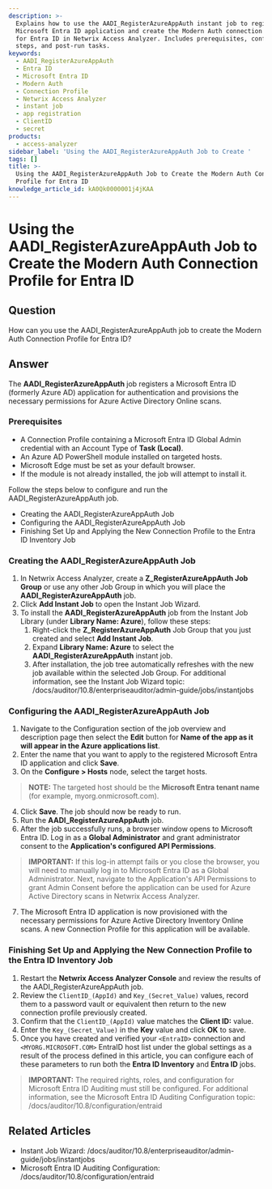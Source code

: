 ```yaml
---
description: >-
  Explains how to use the AADI_RegisterAzureAppAuth instant job to register a
  Microsoft Entra ID application and create the Modern Auth connection profile
  for Entra ID in Netwrix Access Analyzer. Includes prerequisites, configuration
  steps, and post-run tasks.
keywords:
  - AADI_RegisterAzureAppAuth
  - Entra ID
  - Microsoft Entra ID
  - Modern Auth
  - Connection Profile
  - Netwrix Access Analyzer
  - instant job
  - app registration
  - ClientID
  - secret
products:
  - access-analyzer
sidebar_label: 'Using the AADI_RegisterAzureAppAuth Job to Create '
tags: []
title: >-
  Using the AADI_RegisterAzureAppAuth Job to Create the Modern Auth Connection
  Profile for Entra ID
knowledge_article_id: kA0Qk0000001j4jKAA
---
```


# Using the AADI_RegisterAzureAppAuth Job to Create the Modern Auth Connection Profile for Entra ID

## Question
How can you use the AADI_RegisterAzureAppAuth job to create the Modern Auth Connection Profile for Entra ID?

## Answer
The **AADI_RegisterAzureAppAuth** job registers a Microsoft Entra ID (formerly Azure AD) application for authentication and provisions the necessary permissions for Azure Active Directory Online scans.

### Prerequisites
- A Connection Profile containing a Microsoft Entra ID Global Admin credential with an Account Type of **Task (Local)**.
- An Azure AD PowerShell module installed on targeted hosts.
- Microsoft Edge must be set as your default browser.
- If the module is not already installed, the job will attempt to install it.

Follow the steps below to configure and run the AADI_RegisterAzureAppAuth job.

- Creating the AADI_RegisterAzureAppAuth Job
- Configuring the AADI_RegisterAzureAppAuth Job
- Finishing Set Up and Applying the New Connection Profile to the Entra ID Inventory Job

### Creating the AADI_RegisterAzureAppAuth Job
1. In Netwrix Access Analyzer, create a **Z_RegisterAzureAppAuth Job Group** or use any other Job Group in which you will place the **AADI_RegisterAzureAppAuth** job.
2. Click **Add Instant Job** to open the Instant Job Wizard.
3. To install the **AADI_RegisterAzureAppAuth** job from the Instant Job Library (under **Library Name: Azure**), follow these steps:
   1. Right-click the **Z_RegisterAzureAppAuth** Job Group that you just created and select **Add Instant Job**.
   2. Expand **Library Name: Azure** to select the **AADI_RegisterAzureAppAuth** instant job.
   3. After installation, the job tree automatically refreshes with the new job available within the selected Job Group. For additional information, see the Instant Job Wizard topic: /docs/auditor/10.8/enterpriseauditor/admin-guide/jobs/instantjobs

### Configuring the AADI_RegisterAzureAppAuth Job
1. Navigate to the Configuration section of the job overview and description page then select the **Edit** button for **Name of the app as it will appear in the Azure applications list**.
2. Enter the name that you want to apply to the registered Microsoft Entra ID application and click **Save**.
3. On the **Configure > Hosts** node, select the target hosts.

> **NOTE:** The targeted host should be the **Microsoft Entra tenant name** (for example, myorg.onmicrosoft.com).

4. Click **Save**. The job should now be ready to run.
5. Run the **AADI_RegisterAzureAppAuth** job.
6. After the job successfully runs, a browser window opens to Microsoft Entra ID. Log in as a **Global Administrator** and grant administrator consent to the **Application's configured API Permissions**.

> **IMPORTANT:** If this log-in attempt fails or you close the browser, you will need to manually log in to Microsoft Entra ID as a Global Administrator. Next, navigate to the Application's API Permissions to grant Admin Consent before the application can be used for Azure Active Directory scans in Netwrix Access Analyzer.

7. The Microsoft Entra ID application is now provisioned with the necessary permissions for Azure Active Directory Inventory Online scans. A new Connection Profile for this application will be available.

### Finishing Set Up and Applying the New Connection Profile to the Entra ID Inventory Job
1. Restart the **Netwrix Access Analyzer Console** and review the results of the AADI_RegisterAzureAppAuth job.
2. Review the `ClientID_(AppId)` and `Key_(Secret_Value)` values, record them to a password vault or equivalent then return to the new connection profile previously created.
3. Confirm that the `ClientID_(AppId)` value matches the **Client ID:** value.
4. Enter the `Key_(Secret_Value)` in the **Key** value and click **OK** to save.
5. Once you have created and verified your `<EntraID>` connection and `<MYORG.MICROSOFT.COM>` EntraID host list under the global settings as a result of the process defined in this article, you can configure each of these parameters to run both the **Entra ID Inventory** and **Entra ID** jobs.

> **IMPORTANT:** The required rights, roles, and configuration for Microsoft Entra ID Auditing must still be configured. For additional information, see the Microsoft Entra ID Auditing Configuration topic: /docs/auditor/10.8/configuration/entraid

## Related Articles
- Instant Job Wizard: /docs/auditor/10.8/enterpriseauditor/admin-guide/jobs/instantjobs
- Microsoft Entra ID Auditing Configuration: /docs/auditor/10.8/configuration/entraid
